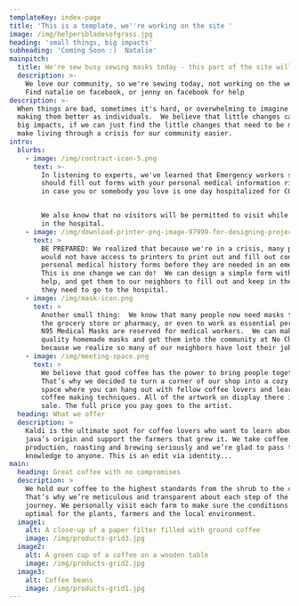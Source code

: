 ```yaml
---
templateKey: index-page
title: 'This is a template, we''re working on the site '
image: /img/helpersbladesofgrass.jpg
heading: 'small things, big impacts'
subheading: 'Coming Soon :)  Natalie'
mainpitch:
  title: We're sew busy sewing masks today - this part of the site will have to wait
  description: >-
    We love our community, so we're sewing today, not working on the website :) 
    Find natalie on facebook, or jenny on facebook for help
description: >-
  When things are bad, sometimes it's hard, or overwhelming to imagine ways of
  making them better as individuals.  We believe that little changes can make
  big impacts, if we can just find the little changes that need to be made to
  make living through a crisis for our community easier.
intro:
  blurbs:
    - image: /img/contract-icon-5.png
      text: >-
        In listening to experts, we've learned that Emergency workers say you
        should fill out forms with your personal medical information right now
        in case you or somebody you love is one day hospitalized for COVID-19.


        We also know that no visitors will be permitted to visit while you are
        in the hospital.  
    - image: /img/download-printer-png-image-97999-for-designing-projects.png
      text: >
        BE PREPARED: We realized that because we're in a crisis, many people
        would not have access to printers to print out and fill out confusing
        personal medical history forms before they are needed in an emergency. 
        This is one change we can do!  We can design a simple form with expert
        help, and get them to our neighbors to fill out and keep in the event
        they need to go to the hospital.
    - image: /img/mask-icon.png
      text: >
        Another small thing:  We know that many people now need masks to go to
        the grocery store or pharmacy, or even to work as essential personnel. 
        N95 Medical Masks are reserved for medical workers.  We can make good
        quality homemade masks and get them into the community at No Charge
        because we realize so many of our neighbors have lost their jobs.
    - image: /img/meeting-space.png
      text: >
        We believe that good coffee has the power to bring people together.
        That’s why we decided to turn a corner of our shop into a cozy meeting
        space where you can hang out with fellow coffee lovers and learn about
        coffee making techniques. All of the artwork on display there is for
        sale. The full price you pay goes to the artist.
  heading: What we offer
  description: >
    Kaldi is the ultimate spot for coffee lovers who want to learn about their
    java’s origin and support the farmers that grew it. We take coffee
    production, roasting and brewing seriously and we’re glad to pass that
    knowledge to anyone. This is an edit via identity...
main:
  heading: Great coffee with no compromises
  description: >
    We hold our coffee to the highest standards from the shrub to the cup.
    That’s why we’re meticulous and transparent about each step of the coffee’s
    journey. We personally visit each farm to make sure the conditions are
    optimal for the plants, farmers and the local environment.
  image1:
    alt: A close-up of a paper filter filled with ground coffee
    image: /img/products-grid3.jpg
  image2:
    alt: A green cup of a coffee on a wooden table
    image: /img/products-grid2.jpg
  image3:
    alt: Coffee beans
    image: /img/products-grid1.jpg
---
```

